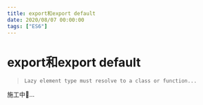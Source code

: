 ```yaml
---
title: export和export default
date: 2020/08/07 00:00:00
tags: ["ES6"]
---
```


# export和export default

<ClientOnly>
  <display-bar :displayData="$frontmatter"></display-bar>
</ClientOnly>

> `Lazy element type must resolve to a class or function...`

施工中🚧...

